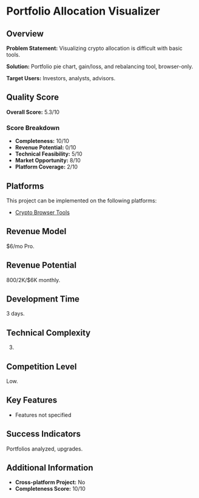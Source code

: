 # Portfolio Allocation Visualizer

## Overview
**Problem Statement:** Visualizing crypto allocation is difficult with basic tools.

**Solution:** Portfolio pie chart, gain/loss, and rebalancing tool, browser-only.

**Target Users:** Investors, analysts, advisors.

## Quality Score
**Overall Score:** 5.3/10

### Score Breakdown
- **Completeness:** 10/10
- **Revenue Potential:** 0/10
- **Technical Feasibility:** 5/10
- **Market Opportunity:** 8/10
- **Platform Coverage:** 2/10

## Platforms
This project can be implemented on the following platforms:
- [Crypto Browser Tools](./platforms/crypto-browser-tools/)

## Revenue Model
$6/mo Pro.

## Revenue Potential
$800/$2K/$6K monthly.

## Development Time
3 days.

## Technical Complexity
3.

## Competition Level
Low.

## Key Features
- Features not specified

## Success Indicators
Portfolios analyzed, upgrades.

## Additional Information
- **Cross-platform Project:** No
- **Completeness Score:** 10/10
